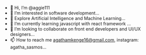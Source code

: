 - 👋 Hi, I’m @aggie111
- 👀 I’m interested in software development...
- 🌱 Explore Artificial Intelligence and Machine Learning...
- 🌱 I’m currently learning javascript with react framework ...
- 💞️ I’m looking to collaborate on front end developers and UI/UX designers...
- 📫 How to reach me agathamkenge16@gmail.com, instagram: agatha_sasmos...

<!---
aggie111/aggie111 is a ✨ special ✨ repository because its `README.md` (this file) appears on your GitHub profile.
You can click the Preview link to take a look at your changes.
--->
